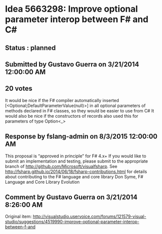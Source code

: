 # Idea 5663298: Improve optional parameter interop between F# and C# #

## Status : planned

## Submitted by Gustavo Guerra on 3/21/2014 12:00:00 AM

## 20 votes

It would be nice if the F# compiler automatically inserted [<Optional;DefaultParameterValue(null)>] in all optional parameters of methods declared in F# classes, so they would be easier to use from C#
It would also be nice if the constructors of records also used this for parameters of type Option<_>


## Response by fslang-admin on 8/3/2015 12:00:00 AM

This proposal is “approved in principle” for F# 4.x+
If you would like to submit an implementation and testing, please submit to the appropriate branch of http://github.com/Microsoft/visualfsharp. See http://fsharp.github.io/2014/06/18/fsharp-contributions.html for details about contributing to the F# language and core library
Don Syme, F# Language and Core Library Evolution



## Comment by Gustavo Guerra on 3/21/2014 8:26:00 AM

Original item: http://visualstudio.uservoice.com/forums/121579-visual-studio/suggestions/4519990-improve-optional-parameter-interop-between-f-and

